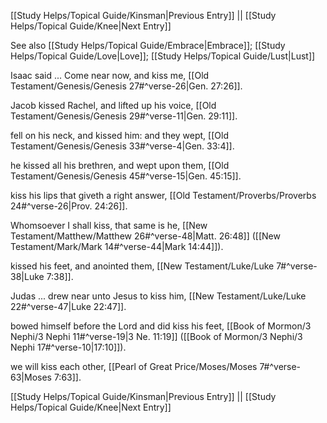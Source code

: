 [[Study Helps/Topical Guide/Kinsman|Previous Entry]]  ||  [[Study Helps/Topical Guide/Knee|Next Entry]]

 See also [[Study Helps/Topical Guide/Embrace|Embrace]]; [[Study Helps/Topical Guide/Love|Love]]; [[Study Helps/Topical Guide/Lust|Lust]]

 Isaac said ... Come near now, and kiss me, [[Old Testament/Genesis/Genesis 27#^verse-26|Gen. 27:26]].

 Jacob kissed Rachel, and lifted up his voice, [[Old Testament/Genesis/Genesis 29#^verse-11|Gen. 29:11]].

 fell on his neck, and kissed him: and they wept, [[Old Testament/Genesis/Genesis 33#^verse-4|Gen. 33:4]].

 he kissed all his brethren, and wept upon them, [[Old Testament/Genesis/Genesis 45#^verse-15|Gen. 45:15]].

 kiss his lips that giveth a right answer, [[Old Testament/Proverbs/Proverbs 24#^verse-26|Prov. 24:26]].

 Whomsoever I shall kiss, that same is he, [[New Testament/Matthew/Matthew 26#^verse-48|Matt. 26:48]] ([[New Testament/Mark/Mark 14#^verse-44|Mark 14:44]]).

 kissed his feet, and anointed them, [[New Testament/Luke/Luke 7#^verse-38|Luke 7:38]].

 Judas ... drew near unto Jesus to kiss him, [[New Testament/Luke/Luke 22#^verse-47|Luke 22:47]].

 bowed himself before the Lord and did kiss his feet, [[Book of Mormon/3 Nephi/3 Nephi 11#^verse-19|3 Ne. 11:19]] ([[Book of Mormon/3 Nephi/3 Nephi 17#^verse-10|17:10]]).

 we will kiss each other, [[Pearl of Great Price/Moses/Moses 7#^verse-63|Moses 7:63]].

[[Study Helps/Topical Guide/Kinsman|Previous Entry]]  ||  [[Study Helps/Topical Guide/Knee|Next Entry]]